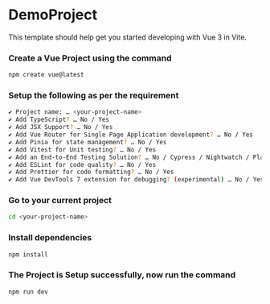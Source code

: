 # DemoProject

This template should help get you started developing with Vue 3 in Vite.


### Create a Vue Project using the command

```sh
npm create vue@latest
```

### Setup the following as per the requirement

```sh
✔ Project name: … <your-project-name>
✔ Add TypeScript? … No / Yes
✔ Add JSX Support? … No / Yes
✔ Add Vue Router for Single Page Application development? … No / Yes
✔ Add Pinia for state management? … No / Yes
✔ Add Vitest for Unit testing? … No / Yes
✔ Add an End-to-End Testing Solution? … No / Cypress / Nightwatch / Playwright
✔ Add ESLint for code quality? … No / Yes
✔ Add Prettier for code formatting? … No / Yes
✔ Add Vue DevTools 7 extension for debugging? (experimental) … No / Yes
```

### Go to your current project

```sh
cd <your-project-name>
```

### Install dependencies 

```sh
npm install
```

### The Project is Setup successfully, now run the command

```sh
npm run dev
```

